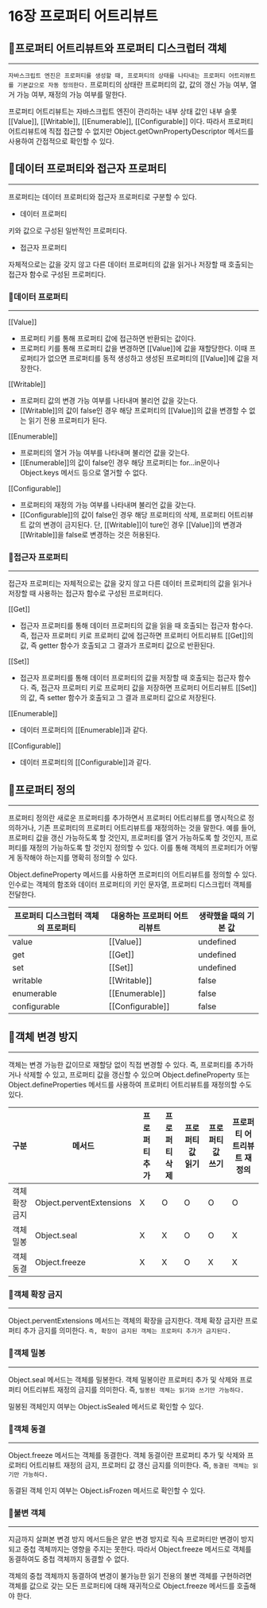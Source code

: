 
# 16장 프로퍼티 어트리뷰트

## 🎈프로퍼티 어트리뷰트와 프로퍼티 디스크럽터 객체

---

`자바스크립트 엔진은 프로퍼티를 생성할 때, 프로퍼티의 상태를 나타내는 프로퍼티 어트리뷰트를 기본값으로 자동 정의한다.` 프로퍼티의 상태란 프로퍼티의 값, 값의 갱신 가능 여부, 열거 가능 여부, 재정의 가능 여부를 말한다.

프로퍼티 어트리뷰트는 자바스크립트 엔진이 관리하는 내부 상태 값인 내부 슬롯 [[Value]], [[Writable]], [[Enumerable]], [[Configurable]] 이다. 따라서 프로퍼티 어트리뷰트에 직접 접근할 수 없지만 Object.getOwnPropertyDescriptor 메서드를 사용하여 간접적으로 확인할 수 있다.

## 🎈데이터 프로퍼티와 접근자 프로퍼티

---

프로퍼티는 데이터 프로퍼티와 접근자 프로퍼티로 구분할 수 있다.

- 데이터 프로퍼티

키와 값으로 구성된 일반적인 프로퍼티다. 

- 접근자 프로퍼티

자체적으로는 값을 갖지 않고 다른 데이터 프로퍼티의 값을 읽거나 저장할 때 호출되는 접근자 함수로 구성된 프로퍼티다.

### 🎏데이터 프로퍼티

---

[[Value]]

- 프로퍼티 키를 통해 프로퍼티 값에 접근하면 반환되는 값이다.
- 프로퍼티 키를 통해 프로퍼티 값을 변경하면 [[Value]]에 값을 재할당한다. 이때 프로퍼티가 없으면 프로퍼티를 동적 생성하고 생성된 프로퍼티의 [[Value]]에 값을 저장한다.

[[Writable]]

- 프로퍼티 값의 변경 가능 여부를 나타내며 불리언 값을 갖는다.
- [[Writable]]의 값이 false인 경우 해당 프로퍼티의 [[Value]]의 값을 변경할 수 없는 읽기 전용 프로퍼티가 된다.

[[Enumerable]]

- 프로퍼티의 열거 가능 여부를 나타내며 불리언 값을 갖는다.
- [[Enumerable]]의 값이 false인 경우 해당 프로퍼티는 for…in문이나 Object.keys 메서드 등으로 열거할 수 없다.

[[Configurable]]

- 프로퍼티의 재정의 가능 여부를 나타내며 불리언 값을 갖는다.
- [[Configurable]]의 값이 false인 경우 해당 프로퍼티의 삭제, 프로퍼티 어트리뷰트 값의 변경이 금지된다. 단, [[Writable]]이 ture인 경우 [[Value]]의 변경과 [[Writable]]을 false로 변경하는 것은 허용된다.

### 🎏접근자 프로퍼티

---

접근자 프로퍼티는 자체적으로는 값을 갖지 않고 다른 데이터 프로퍼티의 값을 읽거나 저장할 때 사용하는 접근자 함수로 구성된 프로퍼티다.

[[Get]]

- 접근자 프로퍼티를 통해 데이터 프로퍼티의 값을 읽을 때 호출되는 접근자 함수다. 즉, 접근자 프로퍼티 키로 프로퍼티 값에 접근하면 프로퍼티 어트리뷰트 [[Get]]의 값, 즉 getter 함수가 호출되고 그 결과가 프로퍼티 값으로 반환된다.

[[Set]]

- 접근자 프로퍼티를 통해 데이터 프로퍼티의 값을 저장할 때 호출되는 접근자 함수다. 즉, 접근자 프로퍼티 키로 프로퍼티 값을 저장하면 프로퍼티 어트리뷰트 [[Set]]의 값, 즉 setter 함수가 호출되고 그 결과 프로퍼티 값으로 저장된다.

[[Enumerable]]

- 데이터 프로퍼티의 [[Enumerable]]과 같다.

[[Configurable]]

- 데이터 프로퍼티의 [[Configurable]]과 같다.

## 🎈프로퍼티 정의

---

프로퍼티 정의란 새로운 프로퍼티를 추가하면서 프로퍼티 어트리뷰트를 명시적으로 정의하거나, 기존 프로퍼티의 프로퍼티 어트리뷰트를 재정의하는 것을 말한다. 예를 들어, 프로퍼티 값을 갱신 가능하도록 할 것인지, 프로퍼티를 열거 가능하도록 할 것인지, 프로퍼티를 재정의 가능하도록 할 것인지 정의할 수 있다. 이를 통해 객체의 프로퍼티가 어떻게 동작해야 하는지를 명확히 정의할 수 있다.

Object.defineProperty 메서드를 사용하면 프로퍼티의 어트리뷰트를 정의할 수 있다. 인수로는 객체의 함조와 데이터 프로퍼티의 키인 문자열, 프로퍼티 디스크립터 객체를 전달한다.

| 프로퍼티 디스크럽터 객체의 프로퍼티 | 대응하는 프로퍼티 어트리뷰트 | 생략했을 때의 기본 값 |
| --- | --- | --- |
| value | [[Value]] | undefined |
| get | [[Get]] | undefined |
| set | [[Set]] | undefined |
| writable | [[Writable]] | false |
| enumerable | [[Enumerable]] | false |
| configurable | [[Configurable]] | false |

## 🎈객체 변경 방지

---

객체는 변경 가능한 값이므로 재할당 없이 직접 변경할 수 있다. 즉, 프로퍼티를 추가하거나 삭제할 수 있고, 프로퍼티 값을 갱신할 수 있으며 Object.defineProperty 또는 Object.defineProperties 메서드를 사용하여 프로퍼티 어트리뷰트를 재정의할 수도 있다.

| 구분 | 메서드 | 프로퍼티 추가 | 프로퍼티 삭제 | 프로퍼티 값 읽기 | 프로퍼티 값 쓰기 | 프로퍼티 어트리뷰트 재정의 |
| --- | --- | --- | --- | --- | --- | --- |
| 객체 확장 금지 | Object.perventExtensions | X | O | O | O | O |
| 객체 밀봉 | Object.seal | X | X | O | O | X |
| 객체 동결 | Object.freeze | X | X | O | X | X |

### 🎏객체 확장 금지

---

Object.perventExtensions 메서드는 객체의 확장을 금지한다. 객체 확장 금지란 프로퍼티 추가 금지를 의미한다. `즉, 확장이 금지된 객체는 프로퍼티 추가가 금지된다.` 

### 🎏객체 밀봉

---

Object.seal 메서드는 객체를 밀봉한다. 객체 밀봉이란 프로퍼티 추가 및 삭제와 프로퍼티 어트리뷰트 재정의 금지를 의미한다. 즉, `밀봉된 객체는 읽기와 쓰기만 가능하다.` 

밀봉된 객체인지 여부는 Object.isSealed 메서드로 확인할 수 있다.

### 🎏객체 동결

---

Object.freeze 메서드는 객체를 동결한다. 객체 동결이란 프로퍼티 추가 및 삭제와 프로퍼티 어트리뷰트 재정의 금지, 프로퍼티 값 갱신 금지를 의미한다. 즉, `동결된 객체는 읽기만 가능하다.` 

동결된 객체 인지 여부는 Object.isFrozen 메서드로 확인할 수 있다.

### 🎏불변 객체

---

지금까지 살펴본 변경 방지 메서드들은 얕은 변경 방지로 직속 프로퍼티만 변경이 방지되고 중첩 객체까지는 영향을 주지는 못한다. 따라서 Object.freeze 메서드로 객체를 동결하여도 중첩 객체까지 동결할 수 없다.

객체의 중첩 객체까지 동결하여 변경이 불가능한 읽기 전용의 불변 객체를 구현하려면 객체를 값으로 갖는 모든 프로퍼티에 대해 재귀적으로 Object.freeze 메서드를 호출해야 한다.

